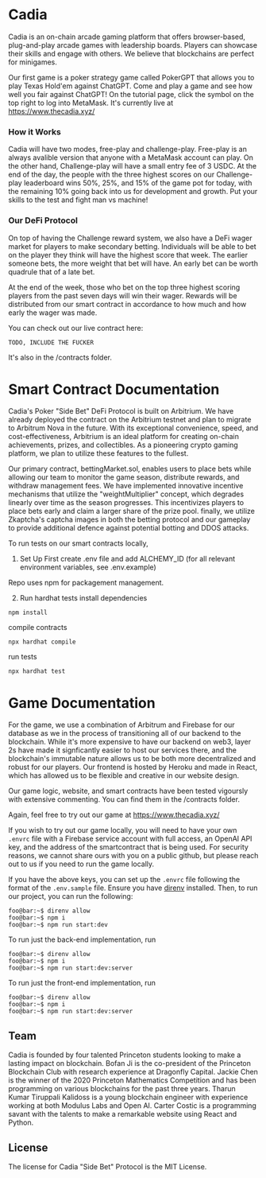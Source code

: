 # Cadia

Cadia is an on-chain arcade gaming platform that offers browser-based, plug-and-play arcade games with leadership boards. Players can showcase their skills and engage with others. We believe that blockchains are perfect for minigames.

Our first game is a poker strategy game called PokerGPT that allows you to play Texas Hold'em against ChatGPT. Come and play a game and see how well you fair against ChatGPT! On the tutorial page, click the symbol on the top right to log into MetaMask.
It's currently live at https://www.thecadia.xyz/

### How it Works

Cadia will have two modes, free-play and challenge-play. Free-play is an always avalible version that anyone with a MetaMask account can play. On the other hand, Challenge-play will have a small entry fee of 3 USDC. At the end of the day, the people with the three highest scores on our Challenge-play leaderboard wins 50%, 25%, and 15% of the game pot for today, with the remaining 10% going back into us for development and growth. Put your skills to the test and fight man vs machine!

### Our DeFi Protocol

On top of having the Challenge reward system, we also have a DeFi wager market for players to make secondary betting. Individuals will be able to bet on the player they think will have the highest score that week. The earlier someone bets, the more weight that bet will have. An early bet can be worth quadrule that of a late bet.

At the end of the week, those who bet on the top three highest scoring players from the past seven days will win their wager. Rewards will be distributed from our smart contract in accordance to how much and how early the wager was made.

You can check out our live contract here:

```console
TODO, INCLUDE THE FUCKER
```

It's also in the /contracts folder.

# Smart Contract Documentation
Cadia's Poker "Side Bet" DeFi Protocol is built on Arbitrium. We have already deployed the contract on the Arbitrium testnet and plan to migrate to Arbitrum Nova in the future. With its exceptional convenience, speed, and cost-effectiveness, Arbitrium is an ideal platform for creating on-chain achievements, prizes, and collectibles. As a pioneering crypto gaming platform, we plan to utilize these features to the fullest.

Our primary contract, bettingMarket.sol, enables users to place bets while allowing our team to monitor the game season, distribute rewards, and withdraw management fees. We have implemented innovative incentive mechanisms that utilize the "weightMultiplier" concept, which degrades linearly over time as the season progresses. This incentivizes players to place bets early and claim a larger share of the prize pool. finally, we utilize Zkaptcha's captcha images in both the betting protocol and our gameplay to provide additional defence against potential botting and DDOS attacks.

To run tests on our smart contracts locally, 

1. Set Up
First create .env file and add ALCHEMY_ID (for all relevant environment variables, see .env.example)

Repo uses npm for packagement management. 

2. Run hardhat tests
install dependencies
```console
npm install
```

compile contracts
```console
npx hardhat compile
```

run tests
```console
npx hardhat test
```

# Game Documentation

For the game, we use a combination of Arbitrum and Firebase for our database as we in the process of transitioning all of our backend to the blockchain. While it's more expensive to have our backend on web3, layer 2s have made it signficantly easier to host our services there, and the blockchain's immutable nature allows us to be both more decentralized and robust for our players. Our frontend is hosted by Heroku and made in React, which has allowed us to be flexible and creative in our website design. 

Our game logic, website, and smart contracts have been tested vigoursly with extensive commenting.
You can find them in the /contracts folder.

Again, feel free to try out our game at https://www.thecadia.xyz/

If you wish to try out our game locally, you will need to have your own `.envrc` file with a Firebase service account with full access, an OpenAI API key, and the address of the smartcontract that is being used. For security reasons, we cannot share ours with you on a public github, but please reach out to us if you need to run the game locally.

If you have the above keys, you can set up the `.envrc` file following the format of the `.env.sample` file. Ensure you have [direnv](https://direnv.net/) installed. Then, to run our project, you can run the following:

```console
foo@bar:~$ direnv allow
foo@bar:~$ npm i
foo@bar:~$ npm run start:dev
```

To run just the back-end implementation, run

```console
foo@bar:~$ direnv allow
foo@bar:~$ npm i
foo@bar:~$ npm run start:dev:server
```

To run just the front-end implementation, run

```console
foo@bar:~$ direnv allow
foo@bar:~$ npm i
foo@bar:~$ npm run start:dev:server
```

## Team

Cadia is founded by four talented Princeton students looking to make a lasting impact on blockchain. Bofan Ji is the co-president of the Princeton Blockchain Club with research experience at Dragonfly Capital. Jackie Chen is the winner of the 2020 Princeton Mathematics Competition and has been programming on various blockchains for the past three years. Tharun Kumar Tiruppali Kalidoss is a young blockchain engineer with experience working at both Modulus Labs and Open AI. Carter Costic is a programming savant with the talents to make a remarkable website using React and Python.

## License
The license for Cadia "Side Bet" Protocol is the MIT License.
